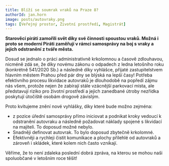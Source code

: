 ```yaml
---
title: Blíží se soumrak vraků na Praze 8?
authorId: jan.horn
image: posts/autovraky.png
tags: [Veřejný prostor, Životní prostředí, Magistrát]
---
```


**Starověcí piráti zamořili svět díky své činnosti spoustou vraků. Možná i proto se moderní Piráti zaměřují v rámci samosprávy na boj s vraky a jejich odstranění z tváře města.**

Dosud se jednalo o práci administrativně krkolomnou a časově zdlouhavou, nicméně zdá se, že díky novému zákonu o odpadech z ledna letošního roku (konkrétně 541/2020 Sb.) a následně díky vyhlášce, přijaté zastupitelstvem hlavním městem Prahou před pár dny se blýská na lepší časy!
Potřeba efektivního procesu likvidace autovraků je dlouhodobě na popředí zájmu nás všem, protože nejen že zabírají stále vzácnější parkovací místa, ale představují riziko pro životní prostředí a jejich zanedbané útroby nezřídka poskytují útočiště osobám drogově závislým.

Proto kvitujeme znění nové vyhlášky, díky které bude možno zejména:
- z pozice úřední samosprávy přímo iniciovat a podnikat kroky vedoucí k odstranění autovraku a následně požadovat náklady spojené s likvidací na majiteli. To doposud možné nebylo.
- Snadněji definovat autovrak. To bylo doposud zbytečně krkolomné.
- Efektivněji a rychleji čistit komunikace a plochy přilehlé od autovraků a zároveň i skládek, které kolem nich často vznikají.

Věříme, že to není zdaleka poslední dobrá zpráva, na kterou se mohou naši spoluobčané v letošním roce těšit!
